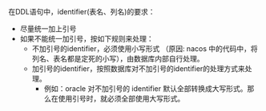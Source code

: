 在DDL语句中，identifier(表名、列名)的要求：
+ 尽量统一加上引号
+ 如果不能统一加引号，按如下规则来处理：
  + 不加引号的identifier，必须使用小写形式 （原因: nacos 中的代码中，将列名、表名都是定死的小写），由数据库内部自行处理。
  + 加引号的identifier，按照数据库对不加引号的identifier的处理方式来处理。
    + 例如：oracle 对不加引号的 identifier 默认全部转换成大写形式。那么在使用引号时，就必须全部使用大写形式。